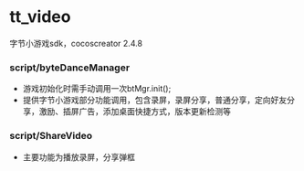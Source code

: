 # tt_video
字节小游戏sdk，cocoscreator 2.4.8
### script/byteDanceManager
* 游戏初始化时需手动调用一次btMgr.init();
* 提供字节小游戏部分功能调用，包含录屏，录屏分享，普通分享，定向好友分享，激励、插屏广告，添加桌面快捷方式，版本更新检测等
### script/ShareVideo
* 主要功能为播放录屏，分享弹框